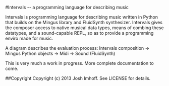 #Intervals -- a programming language for describing music

Intervals is programming language for describing music written in Python that builds on the Mingus library and FluidSynth synthesizer. Intervals gives the composer access to native musical data types, means of combing these datatypes, and a sound-capable REPL, so as to provide a programming enviro made for music.

A diagram describes the evaluation process:
Intervals composition -> Mingus Python objects -> Midi -> Sound (FluidSynth)

This is very much a work in progress. More complete documentation to come.

##Copyright
Copyright (c) 2013 Josh Imhoff. See LICENSE for details.
